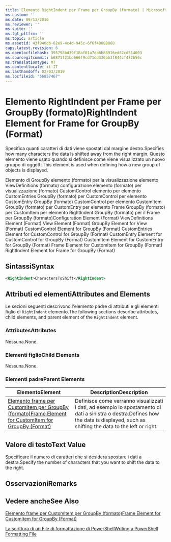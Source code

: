 ```yaml
---
title: Elemento RightIndent per Frame per GroupBy (formato) | Microsoft Docs
ms.custom: ''
ms.date: 09/13/2016
ms.reviewer: ''
ms.suite: ''
ms.tgt_pltfrm: ''
ms.topic: article
ms.assetid: 43f940db-62e9-4c4d-945c-6f6f48880868
caps.latest.revision: 6
ms.openlocfilehash: 395798bd39f18af01a7da6b88916ed82cd514003
ms.sourcegitcommit: b6871f21bd666f9cd71dd336bb3f844cf472b56c
ms.translationtype: MT
ms.contentlocale: it-IT
ms.lasthandoff: 02/03/2019
ms.locfileid: "56857467"
---
```

# <a name="rightindent-element-for-frame-for-groupby-format"></a><span data-ttu-id="6d4e9-102">Elemento RightIndent per Frame per GroupBy (formato)</span><span class="sxs-lookup"><span data-stu-id="6d4e9-102">RightIndent Element for Frame for GroupBy (Format)</span></span>

<span data-ttu-id="6d4e9-103">Specifica quanti caratteri di dati viene spostati dal margine destro.</span><span class="sxs-lookup"><span data-stu-id="6d4e9-103">Specifies how many characters the data is shifted away from the right margin.</span></span> <span data-ttu-id="6d4e9-104">Questo elemento viene usato quando si definisce come viene visualizzato un nuovo gruppo di oggetti.</span><span class="sxs-lookup"><span data-stu-id="6d4e9-104">This element is used when defining how a new group of objects is displayed.</span></span>

<span data-ttu-id="6d4e9-105">Elemento di GroupBy elemento (formato) per la visualizzazione elemento ViewDefinitions (formato) configurazione elemento (formato) per visualizzazione (formato) CustomControl elemento per elemento CustomEntries GroupBy (formato) per CustomControl per elemento CustomEntry GroupBy (formato) CustomControl per elemento CustomItem GroupBy (formato) per CustomEntry per elemento Frame GroupBy (formato) per CustomItem per elemento RightIndent GroupBy (formato) per il Frame per GroupBy (formato)</span><span class="sxs-lookup"><span data-stu-id="6d4e9-105">Configuration Element (Format) ViewDefinitions Element (Format) View Element (Format) GroupBy Element for View (Format) CustomControl Element for GroupBy (Format) CustomEntries Element for CustomControl for GroupBy (Format) CustomEntry Element for CustomControl for GroupBy (Format) CustomItem Element for CustomEntry for GroupBy (Format) Frame Element for CustomItem for GroupBy (Format) RightIndent Element for Frame for GroupBy (Format)</span></span>

## <a name="syntax"></a><span data-ttu-id="6d4e9-106">Sintassi</span><span class="sxs-lookup"><span data-stu-id="6d4e9-106">Syntax</span></span>

```xml
<RightIndent>CharactersToShift</RightIndent>
```

## <a name="attributes-and-elements"></a><span data-ttu-id="6d4e9-107">Attributi ed elementi</span><span class="sxs-lookup"><span data-stu-id="6d4e9-107">Attributes and Elements</span></span>

<span data-ttu-id="6d4e9-108">Le sezioni seguenti descrivono l'elemento padre di attributi e gli elementi figlio di `RightIndent` elemento.</span><span class="sxs-lookup"><span data-stu-id="6d4e9-108">The following sections describe attributes, child elements, and parent element of the `RightIndent` element.</span></span>

### <a name="attributes"></a><span data-ttu-id="6d4e9-109">Attributes</span><span class="sxs-lookup"><span data-stu-id="6d4e9-109">Attributes</span></span>

<span data-ttu-id="6d4e9-110">Nessuna.</span><span class="sxs-lookup"><span data-stu-id="6d4e9-110">None.</span></span>

### <a name="child-elements"></a><span data-ttu-id="6d4e9-111">Elementi figlio</span><span class="sxs-lookup"><span data-stu-id="6d4e9-111">Child Elements</span></span>

<span data-ttu-id="6d4e9-112">Nessuna.</span><span class="sxs-lookup"><span data-stu-id="6d4e9-112">None.</span></span>

### <a name="parent-elements"></a><span data-ttu-id="6d4e9-113">Elementi padre</span><span class="sxs-lookup"><span data-stu-id="6d4e9-113">Parent Elements</span></span>

|<span data-ttu-id="6d4e9-114">Elemento</span><span class="sxs-lookup"><span data-stu-id="6d4e9-114">Element</span></span>|<span data-ttu-id="6d4e9-115">Description</span><span class="sxs-lookup"><span data-stu-id="6d4e9-115">Description</span></span>|
|-------------|-----------------|
|[<span data-ttu-id="6d4e9-116">Elemento frame per CustomItem per GroupBy (formato)</span><span class="sxs-lookup"><span data-stu-id="6d4e9-116">Frame Element for CustomItem for GroupBy (Format)</span></span>](./frame-element-for-customitem-for-groupby-format.md)|<span data-ttu-id="6d4e9-117">Definisce come verranno visualizzati i dati, ad esempio lo spostamento di dati a sinistra o destra.</span><span class="sxs-lookup"><span data-stu-id="6d4e9-117">Defines how the data is displayed, such as shifting the data to the left or right.</span></span>|

## <a name="text-value"></a><span data-ttu-id="6d4e9-118">Valore di testo</span><span class="sxs-lookup"><span data-stu-id="6d4e9-118">Text Value</span></span>

<span data-ttu-id="6d4e9-119">Specificare il numero di caratteri che si desidera spostare i dati a destra.</span><span class="sxs-lookup"><span data-stu-id="6d4e9-119">Specify the number of characters that you want to shift the data to the right.</span></span>

## <a name="remarks"></a><span data-ttu-id="6d4e9-120">Osservazioni</span><span class="sxs-lookup"><span data-stu-id="6d4e9-120">Remarks</span></span>

## <a name="see-also"></a><span data-ttu-id="6d4e9-121">Vedere anche</span><span class="sxs-lookup"><span data-stu-id="6d4e9-121">See Also</span></span>

[<span data-ttu-id="6d4e9-122">Elemento frame per CustomItem per GroupBy (formato)</span><span class="sxs-lookup"><span data-stu-id="6d4e9-122">Frame Element for CustomItem for GroupBy (Format)</span></span>](./frame-element-for-customitem-for-groupby-format.md)

[<span data-ttu-id="6d4e9-123">La scrittura di un File di formattazione di PowerShell</span><span class="sxs-lookup"><span data-stu-id="6d4e9-123">Writing a PowerShell Formatting File</span></span>](./writing-a-powershell-formatting-file.md)
